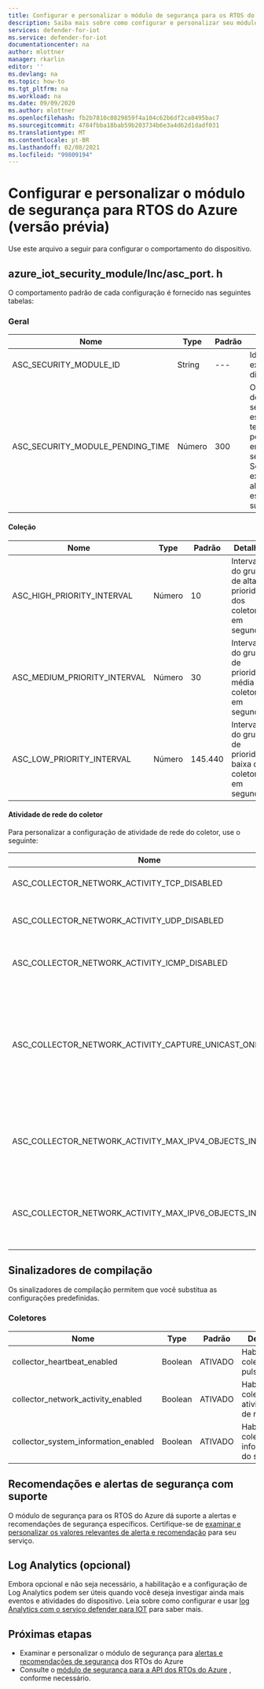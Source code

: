 ```yaml
---
title: Configurar e personalizar o módulo de segurança para os RTOS do Azure
description: Saiba mais sobre como configurar e personalizar seu módulo de segurança para os RTOS do Azure.
services: defender-for-iot
ms.service: defender-for-iot
documentationcenter: na
author: mlottner
manager: rkarlin
editor: ''
ms.devlang: na
ms.topic: how-to
ms.tgt_pltfrm: na
ms.workload: na
ms.date: 09/09/2020
ms.author: mlottner
ms.openlocfilehash: fb2b7810c0829859f4a104c62b6df2ca0495bac7
ms.sourcegitcommit: 4784fbba18bab59b203734b6e3a4d62d1dadf031
ms.translationtype: MT
ms.contentlocale: pt-BR
ms.lasthandoff: 02/08/2021
ms.locfileid: "99809194"
---
```

# <a name="configure-and-customize-security-module-for-azure-rtos-preview"></a>Configurar e personalizar o módulo de segurança para RTOS do Azure (versão prévia)

Use este arquivo a seguir para configurar o comportamento do dispositivo.

## <a name="azure_iot_security_moduleincasc_porth"></a>azure_iot_security_module/Inc/asc_port. h

 O comportamento padrão de cada configuração é fornecido nas seguintes tabelas: 

### <a name="general"></a>Geral

| Nome | Type | Padrão | Detalhes |
| - | - | - | - |
| ASC_SECURITY_MODULE_ID | String | --- | Identificador exclusivo do dispositivo  |
| ASC_SECURITY_MODULE_PENDING_TIME  | Número | 300 | O módulo de segurança está com tempo pendente em segundos. Se o tempo exceder a alteração de estado para suspender. |

#### <a name="collection"></a>Coleção

| Nome | Type | Padrão | Detalhes |
| - | - | - | - |
| ASC_HIGH_PRIORITY_INTERVAL | Número | 10 | Intervalo do grupo de alta prioridade dos coletores em segundos. |
| ASC_MEDIUM_PRIORITY_INTERVAL | Número | 30 | Intervalo do grupo de prioridade média de coletores em segundos. |
| ASC_LOW_PRIORITY_INTERVAL | Número | 145.440  | Intervalo do grupo de prioridade baixa dos coletores em segundos. |

#### <a name="collector-network-activity"></a>Atividade de rede do coletor

Para personalizar a configuração de atividade de rede do coletor, use o seguinte:

| Nome | Type | Padrão | Detalhes |
| - | - | - | - |
| ASC_COLLECTOR_NETWORK_ACTIVITY_TCP_DISABLED | Boolean | false | Filtrar `TCP` atividade de rede |
| ASC_COLLECTOR_NETWORK_ACTIVITY_UDP_DISABLED | Boolean | false | Filtrar `UDP` eventos de atividade de rede |
| ASC_COLLECTOR_NETWORK_ACTIVITY_ICMP_DISABLED | Boolean | false | Filtrar `ICMP` eventos de atividade de rede |
| ASC_COLLECTOR_NETWORK_ACTIVITY_CAPTURE_UNICAST_ONLY | Boolean | true | Capturar somente pacotes de entrada unicast, quando definido como falso captura também difusão e multicast |
| ASC_COLLECTOR_NETWORK_ACTIVITY_MAX_IPV4_OBJECTS_IN_CACHE | Número | 64 | Número máximo de eventos de rede IPv4 a serem armazenados na memória |
| ASC_COLLECTOR_NETWORK_ACTIVITY_MAX_IPV6_OBJECTS_IN_CACHE | Número | 64  | Número máximo de eventos de rede IPv6 a serem armazenados na memória |


## <a name="compile-flags"></a>Sinalizadores de compilação
Os sinalizadores de compilação permitem que você substitua as configurações predefinidas.

### <a name="collectors"></a>Coletores
| Nome | Type | Padrão | Detalhes |
| - | - | - | - |
| collector_heartbeat_enabled | Boolean | ATIVADO | Habilitar o coletor de pulsação |
| collector_network_activity_enabled | Boolean | ATIVADO | Habilitar o coletor de atividades de rede |
| collector_system_information_enabled | Boolean | ATIVADO | Habilitar o coletor de informações do sistema |

## <a name="supported-security-alerts-and-recommendations"></a>Recomendações e alertas de segurança com suporte

O módulo de segurança para os RTOS do Azure dá suporte a alertas e recomendações de segurança específicos. Certifique-se de [examinar e personalizar os valores relevantes de alerta e recomendação](concept-rtos-security-alerts-recommendations.md) para seu serviço.

## <a name="log-analytics-optional"></a>Log Analytics (opcional)

Embora opcional e não seja necessário, a habilitação e a configuração de Log Analytics podem ser úteis quando você deseja investigar ainda mais eventos e atividades do dispositivo. Leia sobre como configurar e usar [log Analytics com o serviço defender para IOT](how-to-security-data-access.md#log-analytics) para saber mais. 

## <a name="next-steps"></a>Próximas etapas

- Examinar e personalizar o módulo de segurança para [alertas e recomendações de segurança](concept-rtos-security-alerts-recommendations.md) dos RTOs do Azure
- Consulte o [módulo de segurança para a API dos RTOs do Azure](azure-rtos-security-module-api.md) , conforme necessário.

